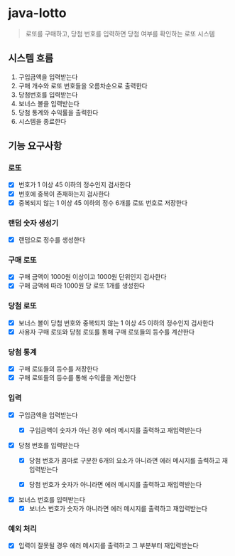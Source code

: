 # java-lotto
> 로또를 구매하고, 당첨 번호를 입력하면 당첨 여부를 확인하는 로또 시스템

## 시스템 흐름
1. 구입금액을 입력받는다 
2. 구매 개수와 로또 번호들을 오름차순으로 출력한다 
3. 당첨번호를 입력받는다 
4. 보너스 볼을 입력받는다 
5. 당첨 통계와 수익률을 출력한다 
6. 시스템을 종료한다

## 기능 요구사항

### 로또
- [x] 번호가 1 이상 45 이하의 정수인지 검사한다
- [x] 번호에 중복이 존재하는지 검사한다
- [x] 중복되지 않는 1 이상 45 이하의 정수 6개를 로또 번호로 저장한다

### 랜덤 숫자 생성기
- [x] 랜덤으로 정수를 생성한다

### 구매 로또
- [x] 구매 금액이 1000원 이상이고 1000원 단위인지 검사한다
- [x] 구매 금액에 따라 1000원 당 로또 1개를 생성한다

### 당첨 로또
- [x] 보너스 볼이 당첨 번호와 중복되지 않는 1 이상 45 이하의 정수인지 검사한다
- [x] 사용자 구매 로또와 당첨 로또를 통해 구매 로또들의 등수를 계산한다

### 당첨 통계
- [x] 구매 로또들의 등수를 저장한다
- [x] 구매 로또들의 등수를 통해 수익률을 계산한다

### 입력
- [x] 구입금액을 입력받는다
  - [x] 구입금액이 숫자가 아닌 경우 에러 메시지를 출력하고 재입력받는다
  

- [x] 당첨 번호를 입력받는다
   - [x] 당첨 번호가 콤마로 구분한 6개의 요소가 아니라면 에러 메시지를 출력하고 재입력받는다
   - [x] 당첨 번호가 숫자가 아니라면 에러 메시지를 출력하고 재입력받는다
  

- [x] 보너스 번호를 입력받는다
  - [x] 보너스 번호가 숫자가 아니라면 에러 메시지를 출력하고 재입력받는다

### 예외 처리
- [x] 입력이 잘못될 경우 에러 메시지를 출력하고 그 부분부터 재입력받는다
